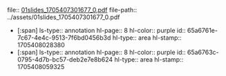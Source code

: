 file:: [01slides_1705407301677_0.pdf](../assets/01slides_1705407301677_0.pdf)
file-path:: ../assets/01slides_1705407301677_0.pdf

- [:span]
  ls-type:: annotation
  hl-page:: 8
  hl-color:: purple
  id:: 65a6761e-7c67-4e4c-9513-7f6bd0456b3d
  hl-type:: area
  hl-stamp:: 1705408028380
- [:span]
  ls-type:: annotation
  hl-page:: 8
  hl-color:: purple
  id:: 65a6763c-0795-4d7b-bc57-deb2e7e8b624
  hl-type:: area
  hl-stamp:: 1705408059325